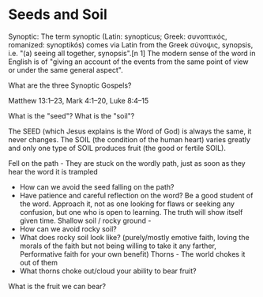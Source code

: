 # Seeds and Soil
Synoptic: The term synoptic (Latin: synopticus; Greek: συνοπτικός, romanized: synoptikós) comes via Latin from the Greek σύνοψις, synopsis, i.e. "(a) seeing all together, synopsis".[n 1] The modern sense of the word in English is of "giving an account of the events from the same point of view or under the same general aspect".

What are the three Synoptic Gospels?

Matthew 13:1–23, Mark 4:1–20, Luke 8:4–15

What is the "seed"?
What is the "soil"?

The SEED (which Jesus explains is the Word of God) is always the same, it never changes. The SOIL (the condition of the human heart) varies greatly and only one type of SOIL produces fruit (the good or fertile SOIL).

Fell on the path - They are stuck on the wordly path, just as soon as they hear the word it is trampled
- How can we avoid the seed falling on the path?
- Have patience and careful reflection on the word? Be a good student of the word. Approach it, not as one looking for flaws or seeking any confusion, but one who is open to learning. The truth will show itself given time.
Shallow soil / rocky ground - 
- How can we avoid rocky soil?
- What does rocky soil look like? (purely/mostly emotive faith, loving the morals of the faith but not being willing to take it any farther, Performative faith for your own benefit)
Thorns - The world chokes it out of them
- What thorns choke out/cloud your ability to bear fruit?

What is the fruit we can bear?

